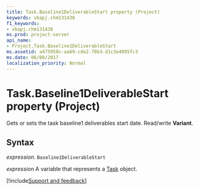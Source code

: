 ```yaml
---
title: Task.Baseline1DeliverableStart property (Project)
keywords: vbapj.chm131438
f1_keywords:
- vbapj.chm131438
ms.prod: project-server
api_name:
- Project.Task.Baseline1DeliverableStart
ms.assetid: a475958c-aa69-cde2-78b3-d1c3e4095fc3
ms.date: 06/08/2017
localization_priority: Normal
---
```



# Task.Baseline1DeliverableStart property (Project)

Gets or sets the task baseline1 deliverables start date. Read/write  **Variant**.


## Syntax

_expression_. `Baseline1DeliverableStart`

_expression_ A variable that represents a [Task](./Project.Task.md) object.

[!include[Support and feedback](~/includes/feedback-boilerplate.md)]